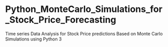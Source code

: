 # Python_MonteCarlo_Simulations_for_Stock_Price_Forecasting
Time series Data Analysis for Stock Price predictions Based on Monte Carlo Simulations using Python 3  
